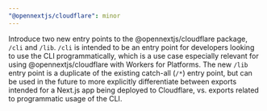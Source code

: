 ```yaml
---
"@opennextjs/cloudflare": minor
---
```


Introduce two new entry points to the @opennextjs/cloudflare package, `/cli` and `/lib`. `/cli` is intended to be an entry point for developers looking to use the CLI programmatically, which is a use case especially relevant for using @opennextjs/cloudflare with Workers for Platforms. The new `/lib` entry point is a duplicate of the existing catch-all (`/*`) entry point, but can be used in the future to more explicitly differentiate between exports intended for a Next.js app being deployed to Cloudflare, vs. exports related to programmatic usage of the CLI.
